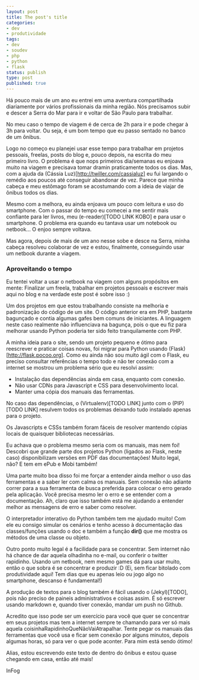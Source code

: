 ```yaml
---
layout: post
title: The post's title
categories:
- dev
- produtividade
tags:
- dev
- soudev
- php
- python
- flask
status: publish
type: post
published: true
---
```


Há pouco mais de um ano eu entrei em uma aventura compartilhada diariamente por
vários profissionais da minha região. Nós precisamos subir e descer a Serra do
Mar para ir e voltar de São Paulo para trabalhar.

No meu caso o tempo de viagem é de cerca de 2h para ir e pode chegar à 3h para
voltar. Ou seja, é um bom tempo que eu passo sentado no banco de um ônibus.

Logo no começo eu planejei usar esse tempo para trabalhar em projetos pessoais,
freelas, posts do blog e, pouco depois, na escrita do meu primeiro livro. O
problema é que nops primeiros dia/semanas eu enjoava muito na viagem e
precisava tomar dramin praticamente todos os dias. Mas, com a ajuda da
(Cássia Luz)[http://twiller.com/cassialuz] eu fui largando o remédio aos poucos
até conseguir abandonar de vez. Parece que minha cabeça e meu estômago foram
se acostumando com a ideia de viajar de ônibus todos os dias.

Mesmo com a melhora, eu ainda enjoava um pouco com leitura e uso do smartphone.
Com o passar do tempo eu comecei a me sentir mais confiante para ler livros,
meu (e-reader)[TODO LINK KOBO] e para usar o smartphone. O problema era quando
eu tantava usar um notebook ou netbook... O enjoo sempre voltava.

Mas agora, depois de mais de um ano nesse sobe e desce na Serra, minha cabeça
resolveu colaborar de vez e estou, finalmente, conseguindo usar um netbook
durante a viagem.

### Aproveitando o tempo

Eu tentei voltar a usar o netbook na viagem com alguns propósitos em mente:
Finalizar um freela, trabalhar em projetos pessoais e escrever mais aqui no
blog e na verdade este post é sobre isso :)

Um dos projetos em que estou trabalhando consiste na melhoria e padronização do
código de um site. O código anterior era em PHP, bastante bagunçado e contia
algumas gafes bem comuns de iniciantes. A linguagem neste caso realmente não
influenciava na bagunça, pois o que eu fiz para melhorar usando Python poderia
ter sido feito tranquilamente com PHP.

A minha ideia para o site, sendo um projeto pequeno e ótimo para reescrever e
praticar coisas novas, foi migrar para Python usando
(Flask)[http://flask.pocoo.org]. Como eu ainda não sou muito ágil com o Flask,
eu preciso consultar referências o tempo todo e não ter conexão com a internet
se mostrou um problema sério que eu resolvi assim:

- Instalação das dependências ainda em casa, enquanto com conexão.
- Não usar CDNs para Javascript e CSS para desenvolvimento local.
- Manter uma cópia dos manuais das ferramentas.

No caso das dependências, o (Virtualenv)[TODO LINK] junto com o (PIP)[TODO LINK]
resulvem todos os problemas deixando tudo instalado apenas para o projeto.

Os Javascripts e CSSs também foram fáceis de resolver mantendo cópias locais
de quaisquer bibliotecas necessárias.

Eu achava que o problema mesmo seria com os manuais, mas nem foi! Descobri que
grande parte dos projetos Python (ligados ao Flask, neste caso) disponibilizam
versões em PDF das documentações! Muito legal, não? E tem em ePub e Mobi também!

Uma parte muito boa disso foi me forçar a entender ainda melhor o uso das
ferramentas e a saber ler com calma os manuais. Sem conexão não adiante correr
para a sua ferramenta de busca preferida para colocar o erro gerado pela
aplicação. Você precisa mesmo ler o erro e se entender com a documentação. Ah,
claro que isso também está me ajudando a entender melhor as mensagens de erro
e saber como resolver.

O interpretador interativo do Python também tem me ajudado muito! Com ele eu
consigo simular os cenários e tenho acesso à documentação das classes/funções
usando o doc e também a função **dir()** que me mostra os métodos de uma classe
ou objeto.

Outro ponto muito legal é a facilidade para se concentrar. Sem internet não há
chance de dar aquela olhadinha no e-mail, ou conferir o twitter rapidinho.
Usando um netbook, nem mesmo games dá para usar muito, então o que sobra é se
concentrar e produzir :D (Ei, sem ficar bitolado com produtividade aqui! Tem
dias que eu apenas leio ou jogo algo no smartphone, descanso é fundamental!)

A produção de textos para o blog também é fácil usando o (Jekyl)[TODO], pois
não preciso de paineis administrativos e coisas assim. É só escrever usando
markdown e, quando tiver conexão, mandar um push no Github.

Acredito que isso pode ser um exercício para você que quer se concentrar em
seus projetos mas tem a internet sempre te chamando para ver só mais aquela
coisinhaRapidinhoQueNãoVaiAtrapalhar. Tente pegar os manuais das ferramentas
que você usa e ficar sem conexão por alguns minutos, depois algumas horas, só
para ver o que pode aconter. Para mim está sendo ótimo!

Alias, estou escrevendo este texto de dentro do ônibus e estou quase chegando
em casa, então até mais!

InFog
